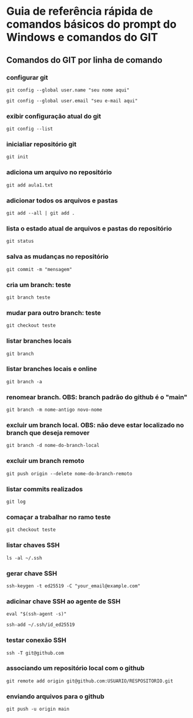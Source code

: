 # Guia de referência rápida de comandos básicos do prompt do Windows e comandos do GIT

## Comandos do GIT por linha de comando
### configurar git
```
git config --global user.name "seu nome aqui"
```
```
git config --global user.email "seu e-mail aqui"
```

### exibir configuração atual do git
```
git config --list
```

### inicialiar repositório git
```
git init
```

### adiciona um arquivo no repositório
```
git add aula1.txt
```

### adicionar todos os arquivos e pastas
```
git add --all | git add .
```

### lista o estado atual de arquivos e pastas do repositório
```
git status
```

### salva as mudanças no repositório
```
git commit -m "mensagem"
```

### cria um branch: teste
```
git branch teste
```

### mudar para outro branch: teste
```
git checkout teste
```

### listar branches locais
```
git branch
```

### listar branches locais e online
```
git branch -a
```

### renomear branch. OBS: branch padrão do github é o "main"
```
git branch -m nome-antigo novo-nome
```

### excluir um branch local. OBS: não deve estar localizado no branch que deseja remover
```
git branch -d nome-do-branch-local
```

### excluir um branch remoto
```
git push origin --delete nome-do-branch-remoto
```

### listar commits realizados
```
git log
```

### comaçar a trabalhar no ramo teste
```
git checkout teste
```

### listar chaves SSH
```
ls -al ~/.ssh
```

### gerar chave SSH
```
ssh-keygen -t ed25519 -C "your_email@example.com"
```

### adicinar chave SSH ao agente de SSH
```
eval "$(ssh-agent -s)"
```
```
ssh-add ~/.ssh/id_ed25519
```

### testar conexão SSH
```
ssh -T git@github.com
```

### associando um repositório local com o github
```
git remote add origin git@github.com:USUARIO/RESPOSITORIO.git
```
### enviando arquivos para o github
```
git push -u origin main
```
